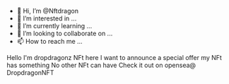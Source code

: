 - 👋 Hi, I’m @Nftdragon
- 👀 I’m interested in ...
- 🌱 I’m currently learning ...
- 💞️ I’m looking to collaborate on ...
- 📫 How to reach me ...

<!---
Nftdragon/Nftdragon is a ✨ special ✨ repository because its `README.md` (this file) appears on your GitHub profile.
You can click the Preview link to take a look at your changes.
--->
Hello I'm dropdragonz NFt here
I want to announce a special offer my NFt has something
No other NFt can have
Check it out on opensea@ DropdragonNFT
